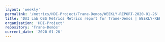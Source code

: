 ```yaml
---
layout: 'weekly'
permalink: '/metrics/HDI-Project/Trane-Demos/WEEKLY-REPORT-2020-01-26'
title: 'DAI Lab OSS Metrics Metrics report for Trane-Demos | WEEKLY-REPORT-2020-01-26'
organization: 'HDI-Project'
repository: 'Trane-Demos'
current_date: '2020-01-26'
---
```


